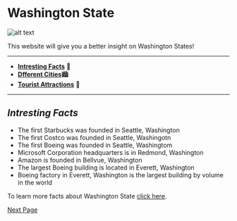 # Washington State

![alt text](https://upload.wikimedia.org/wikipedia/commons/thumb/5/54/Flag_of_Washington.svg/255px-Flag_of_Washington.svg.png)

This website will give you a better insight on Washington States!

---

- [**Intresting Facts**]()  🤔
- [**Dfferent Cities**]()🏙️
- [**Tourist Attractions**]() 📸

---

## _Intresting Facts_

- The first Starbucks was founded in Seattle, Washington 
- The first Costco was founded in Seattle, Washingotn
- The first Boeing was founded in Seattle, Washingtom
- Microsoft Corporation headquarters is in Redmond, Washington
- Amazon is founded in Bellvue, Washington
- The largest Boeing building is located in Everett, Washington
- Boeing factory in Everett, Washington is the largest building by volume in the world 

To learn more facts about Washington State [click here](https://discord.com/channels/@me/836398451532759090/894050006238122004). 

[Next Page]() 





